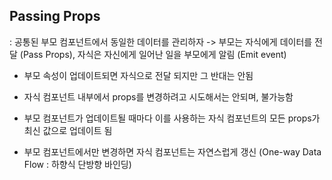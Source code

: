 ## Passing Props

: 공통된 부모 컴포넌트에서 동일한 데이터를 관리하자 -> 부모는 자식에게 데이터를 전달 (Pass Props), 자식은 자신에게 일어난 일을 부모에게 알림 (Emit event)

- 부모 속성이 업데이트되면 자식으로 전달 되지만 그 반대는 안됨

- 자식 컴포넌트 내부에서 props를 변경하려고 시도해서는 안되며, 불가능함

- 부모 컴포넌트가 업데이트될 때마다 이를 사용하는 자식 컴포넌트의 모든 props가 최신 값으로 업데이트 됨

- 부모 컴포넌트에서만 변경하면 자식 컴포넌트는 자연스럽게 갱신 (One-way Data Flow : 하향식 단방향 바인딩)





